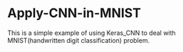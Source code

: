 # Apply-CNN-in-MNIST
This is a simple example of using Keras_CNN to deal with MNIST(handwritten digit classification) problem.
